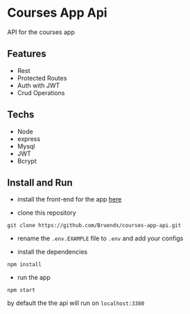 # Courses App Api
API for the courses app

## Features
- Rest
- Protected Routes
- Auth with JWT
- Crud Operations

## Techs
- Node
- express
- Mysql
- JWT
- Bcrypt

## Install and Run
- install the front-end for the app [here](https://github.com/Bruends/courses-app-ui)

- clone this repository
```
git clone https://github.com/Bruends/courses-app-api.git
```

- rename the `.env.EXAMPLE` file to `.env` and add your configs

- install the dependencies
```
npm install
```

- run the app

```
npm start
```
by default the the api will run on `localhost:3380` 
